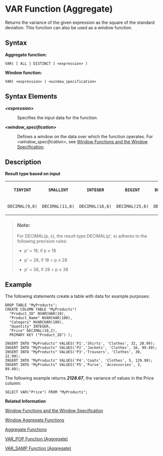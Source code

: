 <!-- loio21a8eb1267d549c6a3eb0e15f82943e6 -->

# VAR Function \(Aggregate\)

Returns the variance of the given expression as the square of the standard deviation. This function can also be used as a window function.



<a name="loio21a8eb1267d549c6a3eb0e15f82943e6__section_xrt_wxc_mfb"/>

## Syntax

**Aggregate function:**

```
VAR( [ ALL | DISTINCT ] <expression> )
```

**Window function:**

```
VAR( <expression> ) <window_specification>
```



<a name="loio21a8eb1267d549c6a3eb0e15f82943e6__section_yrt_wxc_mfb"/>

## Syntax Elements


<dl>
<dt><b>

*<expression\>*

</b></dt>
<dd>

Specifies the input data for the function.



</dd><dt><b>

*<window\_specification\>*

</b></dt>
<dd>

Defines a window on the data over which the function operates. For *<window\_specification\>*, see [Window Functions and the Window Specification](window-functions-and-the-window-specification-20a3533.md).



</dd>
</dl>



<a name="loio21a8eb1267d549c6a3eb0e15f82943e6__section_nst_wxc_mfb"/>

## Description

**Result type based on input**


<table>
<tr>
<th valign="top">

**`TINYINT`**

</th>
<th valign="top">

**`SMALLINT`**

</th>
<th valign="top">

**`INTEGER`**

</th>
<th valign="top">

**`BIGINT`**

</th>
<th valign="top">

**`DECIMAL(p,s)`**

</th>
<th valign="top">

**`DECIMAL`**

</th>
<th valign="top">

**`REAL`**

</th>
<th valign="top">

**`DOUBLE`**

</th>
</tr>
<tr>
<td valign="top">

`DECIMAL(9,6)`

</td>
<td valign="top">

`DECIMAL(11,6)`

</td>
<td valign="top">

`DECIMAL(16,6)`

</td>
<td valign="top">

`DECIMAL(25,6)`

</td>
<td valign="top">

`DECIMAL(p',s)`

</td>
<td valign="top">

`DECIMAL`

</td>
<td valign="top">

`REAL`

</td>
<td valign="top">

`DOUBLE`

</td>
</tr>
</table>

> ### Note:  
> For DECIMAL\(p, s\), the result type DECIMAL\(p', s\) adheres to the following precision rules:
> 
> -   p' = 18, if p ≤ 18
> 
> -   p' = 28, if 18 < p ≤ 28
> 
> -   p' = 38, if 28 < p ≤ 38



<a name="loio21a8eb1267d549c6a3eb0e15f82943e6__section_r1g_2vq_mfb"/>

## Example

The following statements create a table with data for example purposes:

```
DROP TABLE "MyProducts";
CREATE COLUMN TABLE "MyProducts"(
  "Product_ID" NVARCHAR(10),
  "Product_Name" NVARCHAR(100),
  "Category" NVARCHAR(100),
  "Quantity" INTEGER,
  "Price" DECIMAL(10,2),
  PRIMARY KEY ("Product_ID") );
				
INSERT INTO "MyProducts" VALUES('P1','Shirts', 'Clothes', 32, 20.99);
INSERT INTO "MyProducts" VALUES('P2','Jackets', 'Clothes', 16, 99.49);
INSERT INTO "MyProducts" VALUES('P3','Trousers', 'Clothes', 30, 32.99);
INSERT INTO "MyProducts" VALUES('P4','Coats', 'Clothes', 5, 129.99);
INSERT INTO "MyProducts" VALUES('P5','Purse', 'Accessories', 3, 89.49);
```

The following example returns ***2128.67***, the variance of values in the Price column:

```
SELECT VAR("Price") FROM "MyProducts";
```

**Related Information**  


[Window Functions and the Window Specification](window-functions-and-the-window-specification-20a3533.md "Window functions allow you to perform analytic operations over a set of input rows.")

[Window Aggregate Functions](window-aggregate-functions-ee3c26a.md "Some aggregate functions can be used as window functions over a window specification.")

[Aggregate Functions](aggregate-functions-6fff7f0.md "Aggregate functions are analytic functions that calculate an aggregate value based on a group of rows.")

[VAR\_POP Function \(Aggregate\)](var-pop-function-aggregate-4faac7b.md "Returns the population variance of an expression.")

[VAR\_SAMP Function \(Aggregate\)](var-samp-function-aggregate-d1e36df.md "Returns the sample variance of an expression.")


